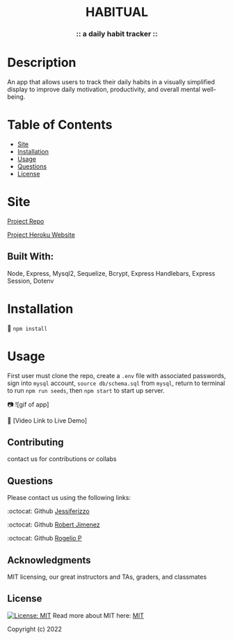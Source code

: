 <h1 align="center"> HABITUAL</h1>  
  
<h3 align="center">:: a daily habit tracker :: </h3>

  # Description
  An app that allows users to track their daily habits in a visually simplified display to improve daily motivation, productivity, and overall mental well-being.

  
  # Table of Contents
  * [Site](#site)
  * [Installation](#installation)
  * [Usage](#usage)
  * [Questions](#questions)
  * [License](#license)
  
  # Site 
  [Project Repo](https://github.com/RJimenezTech/habit-tracker.git)

  [Project Heroku Website](https://fast-anchorage-73792.herokuapp.com/)

  ## Built With:
  Node, Express, Mysql2, Sequelize, Bcrypt, Express Handlebars, Express Session, Dotenv
  
  # Installation
  💾 
  `npm install`
  
  # Usage
  First user must clone the repo, create a `.env` file with associated passwords, sign into `mysql` account, `source db/schema.sql` from `mysql`, return to terminal to run `npm run seeds`, then `npm start` to start up server. 

  📷 ![gif of app]
  
  🎥 [Video Link to Live Demo]
  
  ## Contributing
  contact us for contributions or collabs
  

  ## Questions
  Please contact us using the following links:

  :octocat: Github [Jessiferizzo](https://github.com/jessiferizzo) 

  :octocat: Github [Robert Jimenez](https://github.com/RJimenezTech)

  :octocat: Github [Rogelio P](https://github.com/realnifty)
  

  ## Acknowledgments
 MIT licensing, our great instructors and TAs, graders, and classmates

  ## License
  [![License: MIT](https://img.shields.io/badge/License-MIT-green.svg)](https://opensource.org/licenses/MIT)
  Read more about MIT here:
  [MIT](https://opensource.org/licenses/MIT)

  Copyright (c) 2022 
